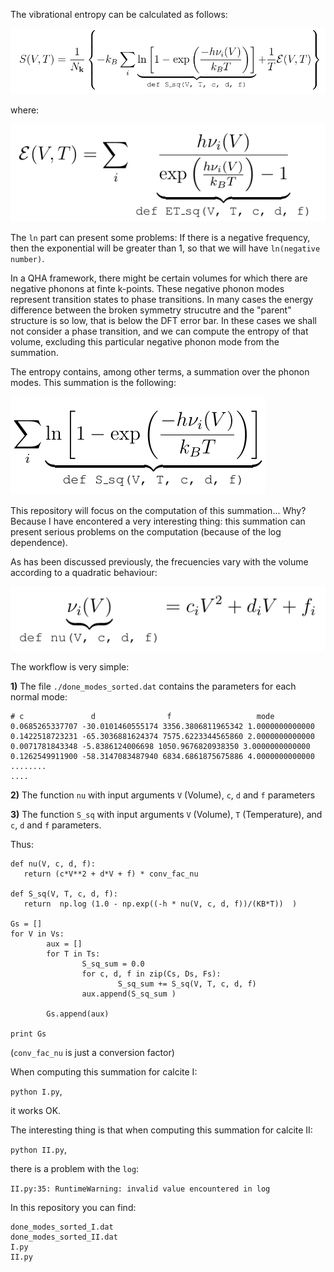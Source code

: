 The vibrational entropy can be calculated as follows:

![Data flow](https://github.com/DavidCdeB/Entropy/blob/master/S_vib.png)

where:

![Data flow](https://github.com/DavidCdeB/Entropy/blob/master/ET.png)

The `ln` part can present some problems: If there is a negative frequency, then the exponential will be greater than 1, so that we will have `ln(negative number)`.

In a QHA framework, there might be certain volumes for which there are negative phonons at finte k-points. These negative phonon modes represent transition states to phase transitions. In many cases the energy difference between the broken symmetry strucutre and the "parent" structure is so low, that is below the DFT error bar. In these cases we shall not consider a phase transition, and we can compute the entropy of that volume, excluding this particular negative phonon mode from the summation.



The entropy contains, among other terms, a summation over the phonon modes. 
This summation is the following:

![Data flow](https://github.com/DavidCdeB/Entropy/blob/master/log_S.png)

This repository will focus on the computation of this summation... Why? Because I have encontered a very interesting thing: this summation can present serious problems on the computation (because of the log dependence).

As has been discussed previously, the frecuencies vary with the volume according to a quadratic behaviour:

![Data flow](https://github.com/DavidCdeB/Entropy/blob/master/quadratic.png)

The workflow is very simple:

**1)** The file `./done_modes_sorted.dat` contains the parameters for each normal mode:

```
# c               d                f                   mode
0.0685265337707 -30.0101460555174 3356.3806811965342 1.0000000000000
0.1422518723231 -65.3036881624374 7575.6223344565860 2.0000000000000
0.0071781843348 -5.8386124006698 1050.9676820938350 3.0000000000000
0.1262549911900 -58.3147083487940 6834.6861875675886 4.0000000000000
........
....
```

**2)** The function `nu` with input arguments `V` (Volume), `c`, `d` and `f` parameters

**3)** The function `S_sq` with input arguments `V` (Volume), `T` (Temperature), and  `c`, `d` and `f` parameters.

Thus:

```
def nu(V, c, d, f):
   return (c*V**2 + d*V + f) * conv_fac_nu

def S_sq(V, T, c, d, f):
   return  np.log (1.0 - np.exp((-h * nu(V, c, d, f))/(KB*T))  )

Gs = []
for V in Vs:
        aux = []
        for T in Ts:
                S_sq_sum = 0.0
                for c, d, f in zip(Cs, Ds, Fs):
                        S_sq_sum += S_sq(V, T, c, d, f)
                aux.append(S_sq_sum )

        Gs.append(aux)

print Gs
```

(`conv_fac_nu` is just a conversion factor)

When computing this summation for calcite I:

`python I.py`,

 it works OK. 

The interesting thing is that when computing this summation for calcite II:

`python II.py`,

there is a problem with the `log`:

`II.py:35: RuntimeWarning: invalid value encountered in log`

In this repository you can find:

```
done_modes_sorted_I.dat
done_modes_sorted_II.dat
I.py
II.py
```
